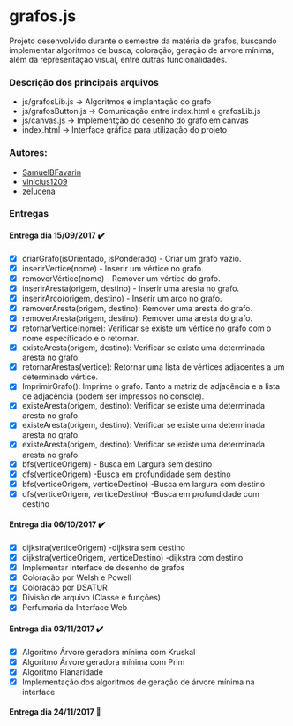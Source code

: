 # grafos.js 
Projeto desenvolvido durante o semestre da matéria de grafos, buscando implementar algoritmos de busca, coloração, geração de árvore mínima, além da representação visual, entre outras funcionalidades.

### Descrição dos principais arquivos
  - js/grafosLib.js -> Algoritmos e implantação do grafo
  - js/grafosButton.js -> Comunicação entre index.html e grafosLib.js
  - js/canvas.js -> Implementção do desenho do grafo em canvas
  - index.html -> Interface gráfica para utilização do projeto

### Autores:
  - [SamuelBFavarin](https://github.com/SamuelBFavarin)
  - [vinicius1209](https://github.com/vinicius1209)
  - [zelucena](https://github.com/zelucena)

### Entregas
#### Entrega dia 15/09/2017 :heavy_check_mark:

- [x] criarGrafo(isOrientado, isPonderado) - Criar um grafo vazio.
- [x] inserirVertice(nome) - Inserir um vértice no grafo.
- [x] removerVértice(nome) - Remover um vértice do grafo.
- [x] inserirAresta(origem, destino) - Inserir uma aresta no grafo. 
- [x] inserirArco(origem, destino) - Inserir um arco no grafo. 
- [x] removerAresta(origem, destino): Remover uma aresta do grafo.
- [x] removerAresta(origem, destino): Remover uma aresta do grafo.
- [x] retornarVertice(nome): Verificar se existe um vértice no grafo com o nome específicado e o retornar.
- [x] existeAresta(origem, destino): Verificar se existe uma determinada aresta no grafo.
- [x] retornarArestas(vertice): Retornar uma lista de vértices adjacentes a um determinado vértice.
- [x] ImprimirGrafo(): Imprime o grafo. Tanto a matriz de adjacência e a lista de adjacência (podem ser impressos no console).
- [x] existeAresta(origem, destino): Verificar se existe uma determinada aresta no grafo.
- [x] existeAresta(origem, destino): Verificar se existe uma determinada aresta no grafo.
- [x] existeAresta(origem, destino): Verificar se existe uma determinada aresta no grafo.
- [x] bfs(verticeOrigem) - Busca em Largura sem destino
- [x] dfs(verticeOrigem) -Busca em profundidade sem destino
- [x] bfs(verticeOrigem, verticeDestino) -Busca em largura com destino
- [x] dfs(verticeOrigem, verticeDestino) -Busca em profundidade com destino

#### Entrega dia 06/10/2017 :heavy_check_mark:

- [x] dijkstra(verticeOrigem) -dijkstra sem destino
- [X] dijkstra(verticeOrigem, verticeDestino) -dijkstra com destino
- [x] Implementar interface de desenho de grafos
- [x] Coloração por Welsh e Powell
- [x] Coloração por DSATUR
- [x] Divisão de arquivo (Classe e funções)
- [x] Perfumaria da Interface Web

#### Entrega dia 03/11/2017 :heavy_check_mark: 
- [x] Algoritmo Árvore geradora mínima com Kruskal 
- [x] Algoritmo Árvore geradora mínima com Prim
- [x] Algoritmo Planaridade 
- [x] Implementação dos algoritmos de geração de árvore mínima na interface

#### Entrega dia 24/11/2017 :beer:

